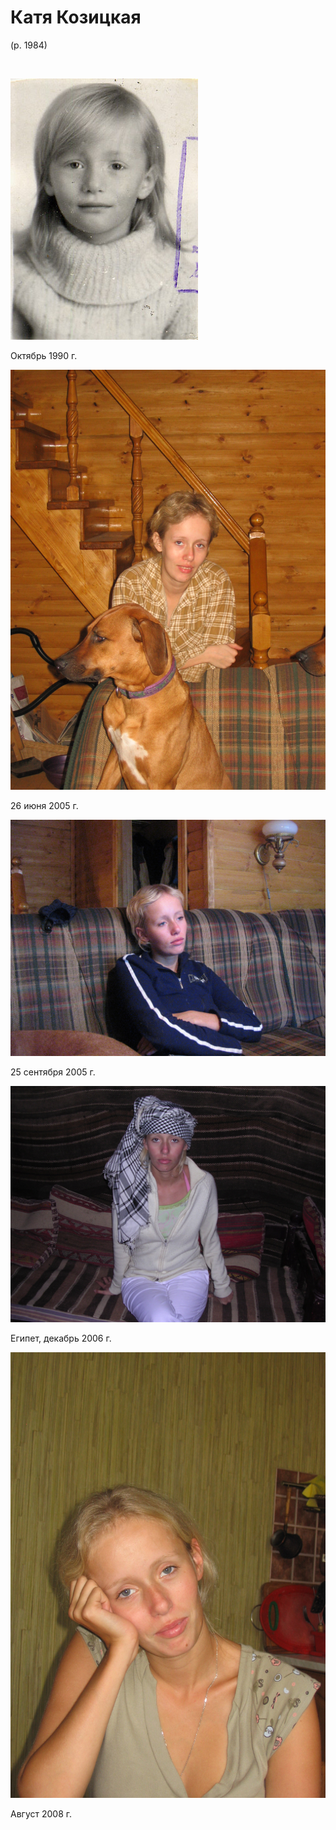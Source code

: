# Катя Козицкая
(р. 1984)

&nbsp;

![](img/KK-1990-10.jpg)

Октябрь 1990 г.

![](img/KK-2005-06.JPG)

26 июня 2005 г.

![](img/KK-2005-09.JPG)

25 сентября 2005 г.

![](img/KK-2006.JPG)

Египет, декабрь 2006 г.

![](img/KK-2008.jpg)

Август 2008 г.